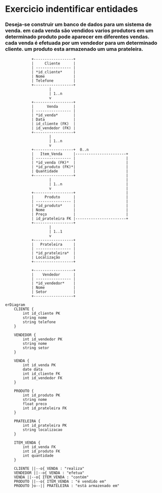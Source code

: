 # Exercicio indentificar entidades
### Deseja-se construir um banco de dados para um sistema de venda. em cada venda são vendidos varios produtors em um determinado produto pode aparecer em diferentes vendas. cada venda é efetuada por um vendedor para um determinado cliente. um produto esta armazenado um uma prateleira.







                +------------------+
                |     Cliente      |
                | ---------------- |
                | *id_cliente*     |
                | Nome             |
                | Telefone         |
                +------------------+
                        |
                        | 1..n
                        v
                +------------------+
                |      Venda       |
                | ---------------- |
                | *id_venda*       |
                | Data             |
                | id_cliente (FK)  |
                | id_vendedor (FK) |
                +------------------+
                        | 
                        | 1..n
                        v
                +------------------+  0..n
                |   Item_Venda     |-----------------------+
                | ---------------- |                       |
                | *id_venda (FK)*  |                       |
                | *id_produto (FK)*|                       |
                | Quantidade       |                       |
                +------------------+                       |
                        |                                  |
                        | 1..n                             |
                        v                                  |
                +------------------+                       |
                |     Produto      |                       |
                | ---------------- |                       |
                | *id_produto*     |                       |
                | Nome             |                       |
                | Preço            |                       |
                | id_prateleira FK |-----------------------+
                +------------------+
                        |
                        | 1..1
                        v
                +------------------+
                |   Prateleira     |
                | ---------------- |
                | *id_prateleira*  |
                | Localização      |
                +------------------+

                +------------------+
                |    Vendedor      |
                | ---------------- |
                | *id_vendedor*    |
                | Nome             |
                | Setor            |
                +------------------+


```mermaid
erDiagram
    CLIENTE {
        int id_cliente PK
        string nome
        string telefone
    }

    VENDEDOR {
        int id_vendedor PK
        string nome
        string setor
    }

    VENDA {
        int id_venda PK
        date data
        int id_cliente FK
        int id_vendedor FK
    }

    PRODUTO {
        int id_produto PK
        string nome
        float preco
        int id_prateleira FK
    }

    PRATELEIRA {
        int id_prateleira PK
        string localizacao
    }

    ITEM_VENDA {
        int id_venda FK
        int id_produto FK
        int quantidade
    }

    CLIENTE ||--o{ VENDA : "realiza"
    VENDEDOR ||--o{ VENDA : "efetua"
    VENDA ||--o{ ITEM_VENDA : "contém"
    PRODUTO ||--o{ ITEM_VENDA : "é vendido em"
    PRODUTO }o--|| PRATELEIRA : "está armazenado em"
```